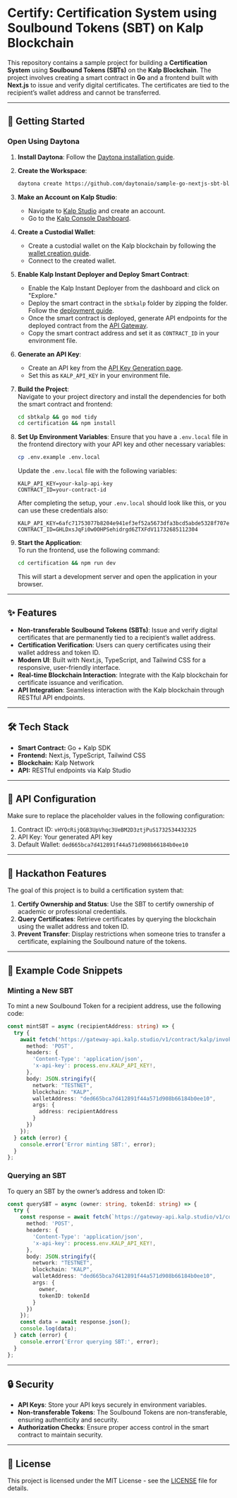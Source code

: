 # Certify: Certification System using Soulbound Tokens (SBT) on Kalp Blockchain

This repository contains a sample project for building a **Certification System** using **Soulbound Tokens (SBTs)** on the **Kalp Blockchain**. The project involves creating a smart contract in **Go** and a frontend built with **Next.js** to issue and verify digital certificates. The certificates are tied to the recipient’s wallet address and cannot be transferred.

---

## 🚀 Getting Started  

### Open Using Daytona  

1. **Install Daytona**: Follow the [Daytona installation guide](https://www.daytona.io/docs/installation/installation/).  
2. **Create the Workspace**:  
   ```bash  
   daytona create https://github.com/daytonaio/sample-go-nextjs-sbt-blockchain
   ```  

3. **Make an Account on Kalp Studio**:  
   - Navigate to [Kalp Studio](https://www.kalp.studio) and create an account.
   - Go to the [Kalp Console Dashboard](https://console.kalp.studio/dashboard).

4. **Create a Custodial Wallet**:  
   - Create a custodial wallet on the Kalp blockchain by following the [wallet creation guide](https://docs.kalp.studio/Getting-started/NFT-Creator/How-to-connect-wallet/?h=wallet#3-complete-the-wallet-creation).
   - Connect to the created wallet.

5. **Enable Kalp Instant Deployer and Deploy Smart Contract**:  
   - Enable the Kalp Instant Deployer from the dashboard and click on "Explore."
   - Deploy the smart contract in the `sbtkalp` folder by zipping the folder. Follow the [deployment guide](https://docs.kalp.studio/Getting-started/Kalp-Instant-Deployer/How-to-Deploy-a-Smart-Contract-on-Kalp-Studio/#step-4-selecting-a-template).
   - Once the smart contract is deployed, generate API endpoints for the deployed contract from the [API Gateway](https://console.kalp.studio/smart-contract-app/api-gateway).
   - Copy the smart contract address and set it as `CONTRACT_ID` in your environment file.

6. **Generate an API Key**:  
   - Create an API key from the [API Key Generation page](https://console.kalp.studio/smart-contract-app/api-key-generation).
   - Set this as `KALP_API_KEY` in your environment file.

7. **Build the Project**:  
   Navigate to your project directory and install the dependencies for both the smart contract and frontend:
   ```bash
   cd sbtkalp && go mod tidy
   cd certification && npm install
   ```

8. **Set Up Environment Variables**:
   Ensure that you have a `.env.local` file in the frontend directory with your API key and other necessary variables:
   ```bash
   cp .env.example .env.local
   ```

   Update the `.env.local` file with the following variables:
   ```env
   KALP_API_KEY=your-kalp-api-key
   CONTRACT_ID=your-contract-id
   ```

   After completing the setup, your `.env.local` should look like this, or you can use these credentials also:
   ```env
   KALP_API_KEY=6afc71753077b8204e941ef3ef52a5673dfa3bcd5abde5328f707ea0ade370422de156d108780a6f8897a577038192c13ffa78d81cf46e442eec758d51c66134bb6003
   CONTRACT_ID=GHLDxsJqFi0w0OHPSehidrgd6ZTXFdV11732685112304
   ```

9. **Start the Application**:  
   To run the frontend, use the following command:
   ```bash
   cd certification && npm run dev
   ```
   This will start a development server and open the application in your browser.

---

## ✨ Features  

- **Non-transferable Soulbound Tokens (SBTs)**: Issue and verify digital certificates that are permanently tied to a recipient’s wallet address.
- **Certification Verification**: Users can query certificates using their wallet address and token ID.
- **Modern UI**: Built with Next.js, TypeScript, and Tailwind CSS for a responsive, user-friendly interface.
- **Real-time Blockchain Interaction**: Integrate with the Kalp blockchain for certificate issuance and verification.
- **API Integration**: Seamless interaction with the Kalp blockchain through RESTful API endpoints.

---

## 🛠️ Tech Stack  

- **Smart Contract:** Go + Kalp SDK
- **Frontend:** Next.js, TypeScript, Tailwind CSS
- **Blockchain:** Kalp Network
- **API:** RESTful endpoints via Kalp Studio

---

## 🔑 API Configuration

Make sure to replace the placeholder values in the following configuration:

1. Contract ID: `vHYQcRijQGB3UpVhqc3UeBM2D3ztjPuS1732534432325`
2. API Key: Your generated API key
3. Default Wallet: `ded665bca7d412891f44a571d908b66184b0ee10`

---

## 🎯 Hackathon Features

The goal of this project is to build a certification system that:

1. **Certify Ownership and Status**: Use the SBT to certify ownership of academic or professional credentials.
2. **Query Certificates**: Retrieve certificates by querying the blockchain using the wallet address and token ID.
3. **Prevent Transfer**: Display restrictions when someone tries to transfer a certificate, explaining the Soulbound nature of the tokens.

---

## 📝 Example Code Snippets

### Minting a New SBT
To mint a new Soulbound Token for a recipient address, use the following code:
```typescript
const mintSBT = async (recipientAddress: string) => {
  try {
    await fetch('https://gateway-api.kalp.studio/v1/contract/kalp/invoke/vHYQcRijQGB3UpVhqc3UeBM2D3ztjPuS1732534432325/MintSBT', {
      method: 'POST',
      headers: {
        'Content-Type': 'application/json',
        'x-api-key': process.env.KALP_API_KEY!,
      },
      body: JSON.stringify({
        network: "TESTNET",
        blockchain: "KALP",
        walletAddress: "ded665bca7d412891f44a571d908b66184b0ee10",
        args: {
          address: recipientAddress
        }
      })
    });
  } catch (error) {
    console.error('Error minting SBT:', error);
  }
};
```

### Querying an SBT
To query an SBT by the owner’s address and token ID:
```typescript
const querySBT = async (owner: string, tokenId: string) => {
  try {
    const response = await fetch(`https://gateway-api.kalp.studio/v1/contract/kalp/query/vHYQcRijQGB3UpVhqc3UeBM2D3ztjPuS1732534432325/QuerySBT`, {
      method: 'POST',
      headers: {
        'Content-Type': 'application/json',
        'x-api-key': process.env.KALP_API_KEY!,
      },
      body: JSON.stringify({
        network: "TESTNET",
        blockchain: "KALP",
        walletAddress: "ded665bca7d412891f44a571d908b66184b0ee10",
        args: {
          owner,
          tokenID: tokenId
        }
      })
    });
    const data = await response.json();
    console.log(data);
  } catch (error) {
    console.error('Error querying SBT:', error);
  }
};
```

---

## 🔒 Security

- **API Keys**: Store your API keys securely in environment variables.
- **Non-transferable Tokens**: The Soulbound Tokens are non-transferable, ensuring authenticity and security.
- **Authorization Checks**: Ensure proper access control in the smart contract to maintain security.

---

## 📄 License

This project is licensed under the MIT License - see the [LICENSE](LICENSE) file for details.
